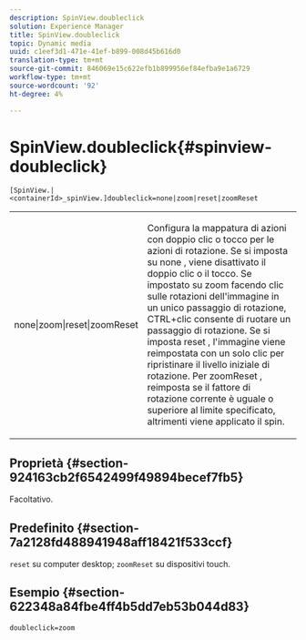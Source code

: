 ```yaml
---
description: SpinView.doubleclick
solution: Experience Manager
title: SpinView.doubleclick
topic: Dynamic media
uuid: c1eef3d1-471e-41ef-b899-008d45b616d0
translation-type: tm+mt
source-git-commit: 846069e15c622efb1b899956ef84efba9e1a6729
workflow-type: tm+mt
source-wordcount: '92'
ht-degree: 4%

---
```



# SpinView.doubleclick{#spinview-doubleclick}

`[SpinView.|<containerId>_spinView.]doubleclick=none|zoom|reset|zoomReset`

<table id="table_E314540D347D47699C04EB80D20C0721"> 
 <tbody> 
  <tr> 
   <td colname="col1"> <p> <span class="codeph"> none|zoom|reset|zoomReset  </span> </p> </td> 
   <td colname="col2"> <p> Configura la mappatura di azioni con doppio clic o tocco per le azioni di rotazione. Se si imposta su <span class="codeph"> none </span>, viene disattivato il doppio clic o il tocco. Se impostato su <span class="codeph"> zoom </span> facendo clic sulle rotazioni dell'immagine in un unico passaggio di rotazione, CTRL+clic consente di ruotare un passaggio di rotazione. Se si imposta <span class="codeph"> reset </span>, l'immagine viene reimpostata con un solo clic per ripristinare il livello iniziale di rotazione. Per <span class="codeph"> zoomReset </span>, reimposta se il fattore di rotazione corrente è uguale o superiore al limite specificato, altrimenti viene applicato il spin. </p> </td> 
  </tr> 
 </tbody> 
</table>

## Proprietà {#section-924163cb2f6542499f49894becef7fb5}

Facoltativo.

## Predefinito {#section-7a2128fd488941948aff18421f533ccf}

`reset` su computer desktop;  `zoomReset` su dispositivi touch.

## Esempio {#section-622348a84fbe4ff4b5dd7eb53b044d83}

`doubleclick=zoom`
